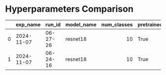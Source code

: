 # Hyperparameters Comparison

|    | exp_name   | run_id   | model_name   |   num_classes | pretrained   | trainable   |     lr |   weight_decay |   scheduler_factor |   scheduler_patience |   min_lr |
|---:|:-----------|:---------|:-------------|--------------:|:-------------|:------------|-------:|---------------:|-------------------:|---------------------:|---------:|
|  0 | 2024-11-07 | 06-27-26 | resnet18     |            10 | True         | False       | 0.0010 |         0.0000 |             0.1000 |                   10 |   0.0000 |
|  1 | 2024-11-07 | 06-24-16 | resnet18     |            10 | True         | False       | 0.0010 |         0.0000 |             0.1000 |                   10 |   0.0000 |